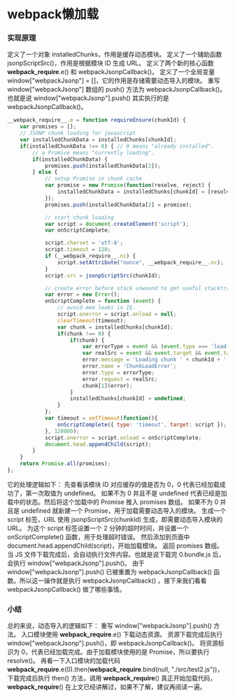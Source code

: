 # webpack懒加载

### 实现原理

定义了一个对象 installedChunks，作用是缓存动态模块。
定义了一个辅助函数 jsonpScriptSrc()，作用是根据模块 ID 生成 URL。
定义了两个新的核心函数 __webpack_require__.e() 和 webpackJsonpCallback()。
定义了一个全局变量 window["webpackJsonp"] = []，它的作用是存储需要动态导入的模块。
重写 window["webpackJsonp"] 数组的 push() 方法为 webpackJsonpCallback()。也就是说 window["webpackJsonp"].push() 其实执行的是 webpackJsonpCallback()。


```js
__webpack_require__.e = function requireEnsure(chunkId) {
    var promises = [];
    // JSONP chunk loading for javascript
    var installedChunkData = installedChunks[chunkId];
    if(installedChunkData !== 0) { // 0 means "already installed".
        // a Promise means "currently loading".
        if(installedChunkData) {
            promises.push(installedChunkData[2]);
        } else {
            // setup Promise in chunk cache
            var promise = new Promise(function(resolve, reject) {
                installedChunkData = installedChunks[chunkId] = [resolve, reject];
            });
            promises.push(installedChunkData[2] = promise);

            // start chunk loading
            var script = document.createElement('script');
            var onScriptComplete;

            script.charset = 'utf-8';
            script.timeout = 120;
            if (__webpack_require__.nc) {
                script.setAttribute("nonce", __webpack_require__.nc);
            }
            script.src = jsonpScriptSrc(chunkId);

            // create error before stack unwound to get useful stacktrace later
            var error = new Error();
            onScriptComplete = function (event) {
                // avoid mem leaks in IE.
                script.onerror = script.onload = null;
                clearTimeout(timeout);
                var chunk = installedChunks[chunkId];
                if(chunk !== 0) {
                    if(chunk) {
                        var errorType = event && (event.type === 'load' ? 'missing' : event.type);
                        var realSrc = event && event.target && event.target.src;
                        error.message = 'Loading chunk ' + chunkId + ' failed.\n(' + errorType + ': ' + realSrc + ')';
                        error.name = 'ChunkLoadError';
                        error.type = errorType;
                        error.request = realSrc;
                        chunk[1](error);
                    }
                    installedChunks[chunkId] = undefined;
                }
            };
            var timeout = setTimeout(function(){
                onScriptComplete({ type: 'timeout', target: script });
            }, 120000);
            script.onerror = script.onload = onScriptComplete;
            document.head.appendChild(script);
        }
    }
    return Promise.all(promises);
};
```


它的处理逻辑如下：
先查看该模块 ID 对应缓存的值是否为 0，0 代表已经加载成功了，第一次取值为 undefined。
如果不为 0 并且不是 undefined 代表已经是加载中的状态。然后将这个加载中的 Promise 推入 promises 数组。
如果不为 0 并且是 undefined 就新建一个 Promise，用于加载需要动态导入的模块。
生成一个 script 标签，URL 使用 jsonpScriptSrc(chunkId) 生成，即需要动态导入模块的 URL。
为这个 script 标签设置一个 2 分钟的超时时间，并设置一个 onScriptComplete() 函数，用于处理超时错误。
然后添加到页面中 document.head.appendChild(script)，开始加载模块。
返回 promises 数组。
当 JS 文件下载完成后，会自动执行文件内容。也就是说下载完 0.bundle.js 后，会执行 window["webpackJsonp"].push()。
由于 window["webpackJsonp"].push() 已被重置为 webpackJsonpCallback() 函数。所以这一操作就是执行 webpackJsonpCallback() ，接下来我们看看 webpackJsonpCallback() 做了哪些事情。

### 小结

总的来说，动态导入的逻辑如下：
重写 window["webpackJsonp"].push() 方法。
入口模块使用 __webpack_require__.e() 下载动态资源。
资源下载完成后执行 window["webpackJsonp"].push()，即 webpackJsonpCallback()。
将资源标识为 0，代表已经加载完成。由于加载模块使用的是 Promise，所以要执行 resolve()。
再看一下入口模块的加载代码 __webpack_require__.e(0).then(__webpack_require__.bind(null, "./src/test2.js"))，下载完成后执行 then() 方法，调用 __webpack_require__() 真正开始加载代码，__webpack_require__() 在上文已经讲解过，如果不了解，建议再阅读一遍。
